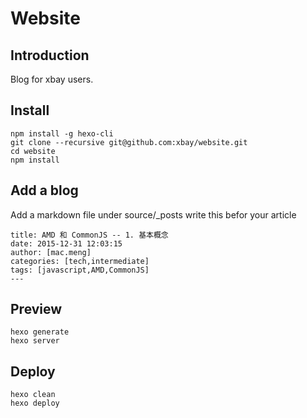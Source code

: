 Website
=======

Introduction
------------
Blog for xbay users.

Install
-------

    npm install -g hexo-cli
    git clone --recursive git@github.com:xbay/website.git
    cd website
    npm install

Add a blog
----------
Add a markdown file under source/_posts
write this befor your article

    title: AMD 和 CommonJS -- 1. 基本概念
    date: 2015-12-31 12:03:15
    author: [mac.meng]
    categories: [tech,intermediate]
    tags: [javascript,AMD,CommonJS]
    ---

Preview
-------

    hexo generate
    hexo server

Deploy
------

    hexo clean
    hexo deploy
